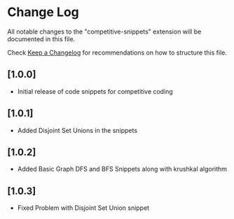 # Change Log

All notable changes to the "competitive-snippets" extension will be documented in this file.

Check [Keep a Changelog](http://keepachangelog.com/) for recommendations on how to structure this file.

## [1.0.0]
- Initial release of code snippets for competitive coding
## [1.0.1]
- Added Disjoint Set Unions in the snippets
## [1.0.2]
- Added Basic Graph DFS and BFS Snippets along with krushkal algorithm
## [1.0.3]
- Fixed Problem with Disjoint Set Union snippet